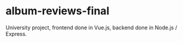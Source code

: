 # album-reviews-final

University project, frontend done in Vue.js, backend done in Node.js / Express.
